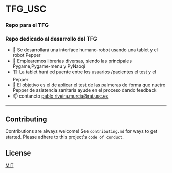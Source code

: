 # TFG_USC
### Repo para el TFG
            

### Repo dedicado al desarrollo del TFG 


- 🔭 Se desarrollará una interface humano-robot usando una tablet y el robot Pepper
- 🌱 Emplearemos librerías diversas, siendo las principales Pygame,Pygame-menu y PyNaoqi
- 🏗  La tablet hará ed puente entre  los usuarios /pacientes el test y el Pepper
- 💬 El objetivo es el de aplicar el test de las palmeras de forma que nuetro Pepper de asistencia sanitaria ayude en el proceso dando feedback
- 📫 contancto pablo.riveira.murcia@rai.usc.es




---



## Contributing
Contributions are always welcome!
See `contributing.md` for ways to get started.
Please adhere to this project's `code of conduct`.


## License
[MIT](http://opensource.org/licenses/MIT)
